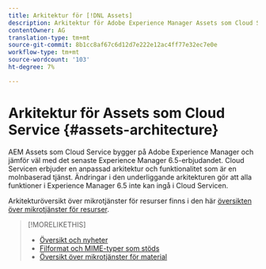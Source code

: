 ```yaml
---
title: Arkitektur för [!DNL Assets]
description: Arkitektur för Adobe Experience Manager Assets som Cloud Service
contentOwner: AG
translation-type: tm+mt
source-git-commit: 8b1cc8af67c6d12d7e222e12ac4ff77e32ec7e0e
workflow-type: tm+mt
source-wordcount: '103'
ht-degree: 7%

---
```



# Arkitektur för Assets som Cloud Service {#assets-architecture}

AEM Assets som Cloud Service bygger på Adobe Experience Manager och jämför väl med det senaste Experience Manager 6.5-erbjudandet. Cloud Servicen erbjuder en anpassad arkitektur och funktionalitet som är en molnbaserad tjänst. Ändringar i den underliggande arkitekturen gör att alla funktioner i Experience Manager 6.5 inte kan ingå i Cloud Servicen.

Arkitekturöversikt över mikrotjänster för resurser finns i den här [översikten över mikrotjänster för resurser](asset-microservices-overview.md#asset-microservices-architecture).

>[!MORELIKETHIS]
>
>* [Översikt och nyheter](/help/assets/overview.md)
>* [Filformat och MIME-typer som stöds](file-format-support.md)
>* [Översikt över mikrotjänster för material](asset-microservices-overview.md)

